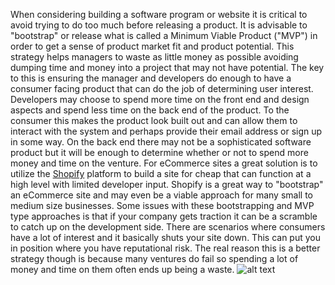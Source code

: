 When considering building a software program or website it is critical to avoid trying to do too much before releasing a product.
It is advisable to "bootstrap" or release what is called a Minimum Viable Product ("MVP") in order to get a sense of product market fit and product potential.
This strategy helps managers to waste as little money as possible avoiding dumping time and money into a project that may not have potential. 
The key to this is ensuring the manager and developers do enough to have a consumer facing product that can do the job of determining user interest.
Developers may choose to spend more time on the front end and design aspects and spend less time on the back end of the product. 
To the consumer this makes the product look built out and can allow them to interact with the system and perhaps provide their email address or sign up in some way. 
On the back end there may not be a sophisticated software product but it will be enough to determine whether or not to spend more money and time on the venture. 
For eCommerce sites a great solution is to utilize the [Shopify](https://www.shopify.com/) platform to build a site for cheap that can function at a high level with limited developer input.
Shopify is a great way to "bootstrap" an eCommerce site and may even be a viable approach for many small to medium size businesses. 
Some issues with these bootstrapping and MVP type approaches is that if your company gets traction it can be a scramble to catch up on the development side.
There are scenarios where consumers have a lot of interest and it basically shuts your site down. 
This can put you in position where you have reputational risk. 
The real reason this is a better strategy though is because many ventures do fail so spending a lot of money and time on them often ends up being a waste.
![alt text](https://media.licdn.com/mpr/mpr/p/6/005/081/101/0985b83.jpg)
